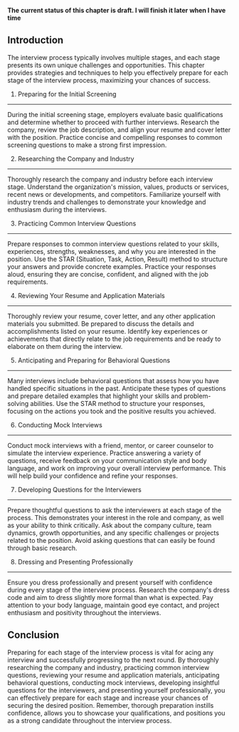 **The current status of this chapter is draft. I will finish it later when I have time**

Introduction
------------

The interview process typically involves multiple stages, and each stage presents its own unique challenges and opportunities. This chapter provides strategies and techniques to help you effectively prepare for each stage of the interview process, maximizing your chances of success.

1. Preparing for the Initial Screening
--------------------------------------

During the initial screening stage, employers evaluate basic qualifications and determine whether to proceed with further interviews. Research the company, review the job description, and align your resume and cover letter with the position. Practice concise and compelling responses to common screening questions to make a strong first impression.

2. Researching the Company and Industry
---------------------------------------

Thoroughly research the company and industry before each interview stage. Understand the organization's mission, values, products or services, recent news or developments, and competitors. Familiarize yourself with industry trends and challenges to demonstrate your knowledge and enthusiasm during the interviews.

3. Practicing Common Interview Questions
----------------------------------------

Prepare responses to common interview questions related to your skills, experiences, strengths, weaknesses, and why you are interested in the position. Use the STAR (Situation, Task, Action, Result) method to structure your answers and provide concrete examples. Practice your responses aloud, ensuring they are concise, confident, and aligned with the job requirements.

4. Reviewing Your Resume and Application Materials
--------------------------------------------------

Thoroughly review your resume, cover letter, and any other application materials you submitted. Be prepared to discuss the details and accomplishments listed on your resume. Identify key experiences or achievements that directly relate to the job requirements and be ready to elaborate on them during the interview.

5. Anticipating and Preparing for Behavioral Questions
------------------------------------------------------

Many interviews include behavioral questions that assess how you have handled specific situations in the past. Anticipate these types of questions and prepare detailed examples that highlight your skills and problem-solving abilities. Use the STAR method to structure your responses, focusing on the actions you took and the positive results you achieved.

6. Conducting Mock Interviews
-----------------------------

Conduct mock interviews with a friend, mentor, or career counselor to simulate the interview experience. Practice answering a variety of questions, receive feedback on your communication style and body language, and work on improving your overall interview performance. This will help build your confidence and refine your responses.

7. Developing Questions for the Interviewers
--------------------------------------------

Prepare thoughtful questions to ask the interviewers at each stage of the process. This demonstrates your interest in the role and company, as well as your ability to think critically. Ask about the company culture, team dynamics, growth opportunities, and any specific challenges or projects related to the position. Avoid asking questions that can easily be found through basic research.

8. Dressing and Presenting Professionally
-----------------------------------------

Ensure you dress professionally and present yourself with confidence during every stage of the interview process. Research the company's dress code and aim to dress slightly more formal than what is expected. Pay attention to your body language, maintain good eye contact, and project enthusiasm and positivity throughout the interviews.

Conclusion
----------

Preparing for each stage of the interview process is vital for acing any interview and successfully progressing to the next round. By thoroughly researching the company and industry, practicing common interview questions, reviewing your resume and application materials, anticipating behavioral questions, conducting mock interviews, developing insightful questions for the interviewers, and presenting yourself professionally, you can effectively prepare for each stage and increase your chances of securing the desired position. Remember, thorough preparation instills confidence, allows you to showcase your qualifications, and positions you as a strong candidate throughout the interview process.
